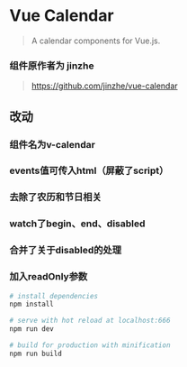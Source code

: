 # Vue Calendar

> A calendar components for Vue.js.

### 组件原作者为 jinzhe
> https://github.com/jinzhe/vue-calendar

## 改动
### 组件名为v-calendar
### events值可传入html（屏蔽了script）
### 去除了农历和节日相关
### watch了begin、end、disabled
### 合并了关于disabled的处理
### 加入readOnly参数


``` bash
# install dependencies
npm install

# serve with hot reload at localhost:666
npm run dev

# build for production with minification
npm run build
```